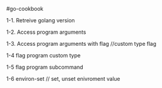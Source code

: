 #go-cookbook

1-1. Retreive golang version

1-2. Access program arguments

1-3. Access program arguments with flag //custom type flag

1-4 flag program custom type

1-5 flag program subcommand

1-6 environ-set // set, unset enivroment value

